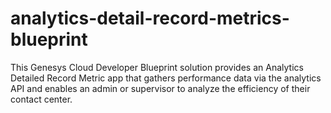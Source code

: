 # analytics-detail-record-metrics-blueprint
This Genesys Cloud Developer Blueprint solution provides an Analytics Detailed Record Metric app that gathers performance data via the analytics API and enables an admin or supervisor to analyze the efficiency of their contact center. 
